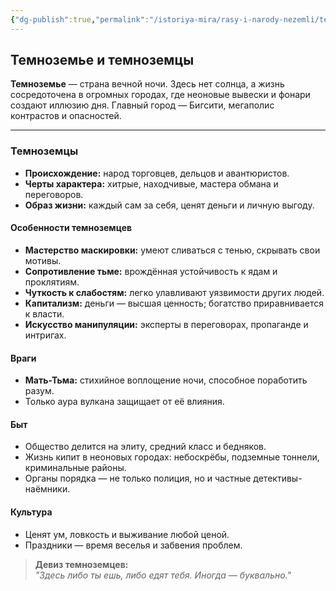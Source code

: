 ```yaml
---
{"dg-publish":true,"permalink":"/istoriya-mira/rasy-i-narody-nezemli/temnozeme/"}
---
```


## Темноземье и темноземцы

**Темноземье** — страна вечной ночи. Здесь нет солнца, а жизнь сосредоточена в огромных городах, где неоновые вывески и фонари создают иллюзию дня. Главный город — Бигсити, мегаполис контрастов и опасностей.

---

### Темноземцы

- **Происхождение:** народ торговцев, дельцов и авантюристов.
- **Черты характера:** хитрые, находчивые, мастера обмана и переговоров.
- **Образ жизни:** каждый сам за себя, ценят деньги и личную выгоду.

#### Особенности темноземцев

- **Мастерство маскировки:** умеют сливаться с тенью, скрывать свои мотивы.
- **Сопротивление тьме:** врождённая устойчивость к ядам и проклятиям.
- **Чуткость к слабостям:** легко улавливают уязвимости других людей.
- **Капитализм:** деньги — высшая ценность; богатство приравнивается к власти.
- **Искусство манипуляции:** эксперты в переговорах, пропаганде и интригах.

#### Враги

- **Мать-Тьма:** стихийное воплощение ночи, способное поработить разум.
- Только аура вулкана защищает от её влияния.

#### Быт

- Общество делится на элиту, средний класс и бедняков.
- Жизнь кипит в неоновых городах: небоскрёбы, подземные тоннели, криминальные районы.
- Органы порядка — не только полиция, но и частные детективы-наёмники.

#### Культура

- Ценят ум, ловкость и выживание любой ценой.
- Праздники — время веселья и забвения проблем.

> **Девиз темноземцев:**  
> _"Здесь либо ты ешь, либо едят тебя. Иногда — буквально."_
